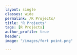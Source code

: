 ```yaml
---
layout: single
classes: wide
permalink: /R Projects/
title: "R Projects"
tags: [R Projects]
author_profile: true
header:
image: "/images/fort point.png"

---
```

